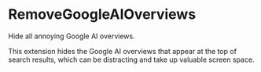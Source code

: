 # RemoveGoogleAIOverviews
Hide all annoying Google AI overviews.

This extension hides the Google AI overviews that appear at the top of search results, which can be distracting and take up valuable screen space.